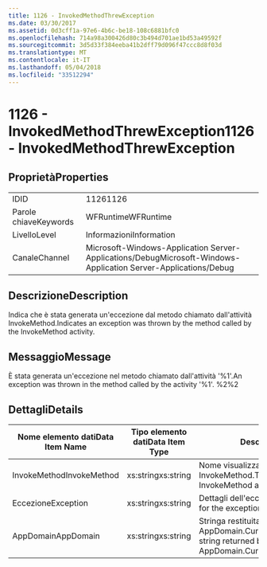 ```yaml
---
title: 1126 - InvokedMethodThrewException
ms.date: 03/30/2017
ms.assetid: 0d3cff1a-97e6-4b6c-be18-108c6881bfc0
ms.openlocfilehash: 714a98a300426d80c3b494d701ae1bd53a49592f
ms.sourcegitcommit: 3d5d33f384eeba41b2dff79d096f47ccc8d8f03d
ms.translationtype: MT
ms.contentlocale: it-IT
ms.lasthandoff: 05/04/2018
ms.locfileid: "33512294"
---
```

# <a name="1126---invokedmethodthrewexception"></a><span data-ttu-id="85ecf-102">1126 - InvokedMethodThrewException</span><span class="sxs-lookup"><span data-stu-id="85ecf-102">1126 - InvokedMethodThrewException</span></span>
## <a name="properties"></a><span data-ttu-id="85ecf-103">Proprietà</span><span class="sxs-lookup"><span data-stu-id="85ecf-103">Properties</span></span>  
  
|||  
|-|-|  
|<span data-ttu-id="85ecf-104">ID</span><span class="sxs-lookup"><span data-stu-id="85ecf-104">ID</span></span>|<span data-ttu-id="85ecf-105">1126</span><span class="sxs-lookup"><span data-stu-id="85ecf-105">1126</span></span>|  
|<span data-ttu-id="85ecf-106">Parole chiave</span><span class="sxs-lookup"><span data-stu-id="85ecf-106">Keywords</span></span>|<span data-ttu-id="85ecf-107">WFRuntime</span><span class="sxs-lookup"><span data-stu-id="85ecf-107">WFRuntime</span></span>|  
|<span data-ttu-id="85ecf-108">Livello</span><span class="sxs-lookup"><span data-stu-id="85ecf-108">Level</span></span>|<span data-ttu-id="85ecf-109">Informazioni</span><span class="sxs-lookup"><span data-stu-id="85ecf-109">Information</span></span>|  
|<span data-ttu-id="85ecf-110">Canale</span><span class="sxs-lookup"><span data-stu-id="85ecf-110">Channel</span></span>|<span data-ttu-id="85ecf-111">Microsoft-Windows-Application Server-Applications/Debug</span><span class="sxs-lookup"><span data-stu-id="85ecf-111">Microsoft-Windows-Application Server-Applications/Debug</span></span>|  
  
## <a name="description"></a><span data-ttu-id="85ecf-112">Descrizione</span><span class="sxs-lookup"><span data-stu-id="85ecf-112">Description</span></span>  
 <span data-ttu-id="85ecf-113">Indica che è stata generata un'eccezione dal metodo chiamato dall'attività InvokeMethod.</span><span class="sxs-lookup"><span data-stu-id="85ecf-113">Indicates an exception was thrown by the method called by the InvokeMethod activity.</span></span>  
  
## <a name="message"></a><span data-ttu-id="85ecf-114">Messaggio</span><span class="sxs-lookup"><span data-stu-id="85ecf-114">Message</span></span>  
 <span data-ttu-id="85ecf-115">È stata generata un'eccezione nel metodo chiamato dall'attività '%1'.</span><span class="sxs-lookup"><span data-stu-id="85ecf-115">An exception was thrown in the method called by the activity '%1'.</span></span> <span data-ttu-id="85ecf-116">%2</span><span class="sxs-lookup"><span data-stu-id="85ecf-116">%2</span></span>  
  
## <a name="details"></a><span data-ttu-id="85ecf-117">Dettagli</span><span class="sxs-lookup"><span data-stu-id="85ecf-117">Details</span></span>  
  
|<span data-ttu-id="85ecf-118">Nome elemento dati</span><span class="sxs-lookup"><span data-stu-id="85ecf-118">Data Item Name</span></span>|<span data-ttu-id="85ecf-119">Tipo elemento dati</span><span class="sxs-lookup"><span data-stu-id="85ecf-119">Data Item Type</span></span>|<span data-ttu-id="85ecf-120">Descrizione</span><span class="sxs-lookup"><span data-stu-id="85ecf-120">Description</span></span>|  
|--------------------|--------------------|-----------------|  
|<span data-ttu-id="85ecf-121">InvokeMethod</span><span class="sxs-lookup"><span data-stu-id="85ecf-121">InvokeMethod</span></span>|<span data-ttu-id="85ecf-122">xs:string</span><span class="sxs-lookup"><span data-stu-id="85ecf-122">xs:string</span></span>|<span data-ttu-id="85ecf-123">Nome visualizzato dell'attività InvokeMethod.</span><span class="sxs-lookup"><span data-stu-id="85ecf-123">The display name of the InvokeMethod activity.</span></span>|  
|<span data-ttu-id="85ecf-124">Eccezione</span><span class="sxs-lookup"><span data-stu-id="85ecf-124">Exception</span></span>|<span data-ttu-id="85ecf-125">xs:string</span><span class="sxs-lookup"><span data-stu-id="85ecf-125">xs:string</span></span>|<span data-ttu-id="85ecf-126">Dettagli dell'eccezione.</span><span class="sxs-lookup"><span data-stu-id="85ecf-126">The exception details for the exception</span></span>|  
|<span data-ttu-id="85ecf-127">AppDomain</span><span class="sxs-lookup"><span data-stu-id="85ecf-127">AppDomain</span></span>|<span data-ttu-id="85ecf-128">xs:string</span><span class="sxs-lookup"><span data-stu-id="85ecf-128">xs:string</span></span>|<span data-ttu-id="85ecf-129">Stringa restituita da AppDomain.CurrentDomain.FriendlyName.</span><span class="sxs-lookup"><span data-stu-id="85ecf-129">The string returned by AppDomain.CurrentDomain.FriendlyName.</span></span>|
